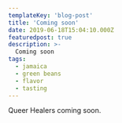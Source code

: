 ```yaml
---
templateKey: 'blog-post'
title: 'Coming soon'
date: 2019-06-18T15:04:10.000Z
featuredpost: true
description: >-
  Coming soon
tags:
  - jamaica
  - green beans
  - flavor
  - tasting
---
```


Queer Healers coming soon.
